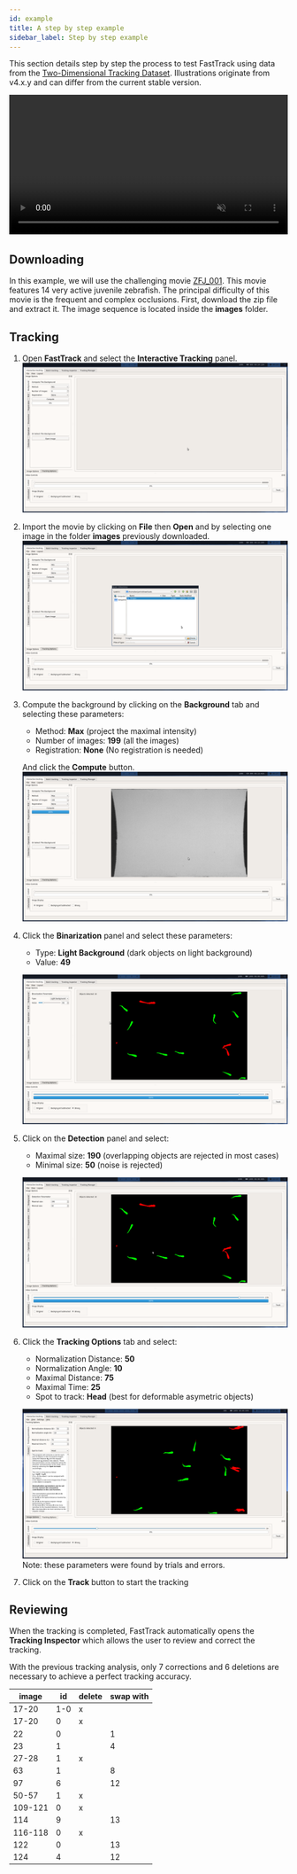 ```yaml
---
id: example
title: A step by step example
sidebar_label: Step by step example
---
```


This section details step by step the process to test FastTrack using data from the [Two-Dimensional Tracking Dataset](http://data.ljp.upmc.fr/datasets/TD2/). Illustrations originate from v4.x.y and can differ from the current stable version.

 <video width="100%" muted autoplay controls loop>
  <source src="/UserManual/docs/assets/example_vid.webm" type="video/webm">
Your browser does not support the video tag.
</video> 

## Downloading
In this example, we will use the challenging movie [ZFJ_001](http://data.ljp.upmc.fr/datasets/TD2/datasets/ZFJ_001/ZFJ_001.zip).
This movie features 14 very active juvenile zebrafish. The principal difficulty of this movie is the frequent and complex occlusions.
First, download the zip file and extract it. The image sequence is located inside the **images** folder.

## Tracking

1. Open **FastTrack** and select the **Interactive Tracking** panel. ![alt text](assets/example_0.png)
2. Import the movie by clicking on **File** then **Open** and by selecting one image in the folder **images** previously downloaded. ![alt text](assets/example_1.png)
3. Compute the background by clicking on the **Background** tab and selecting these parameters:
   * Method: **Max** (project the maximal intensity)
   * Number of images: **199** (all the images)
   * Registration: **None** (No registration is needed)
   
   And click the **Compute** button.![alt text](assets/example_2.png)
  4. Click the **Binarization** panel and select these parameters:
     * Type: **Light Background** (dark objects on light background)
     * Value: **49**
     
     ![alt text](assets/example_3.png)
  
 5. Click on the **Detection** panel and select:
    * Maximal size: **190** (overlapping objects are rejected in most cases)
    * Minimal size: **50** (noise is rejected)
    
    ![alt text](assets/example_4.png)
 6. Click the **Tracking Options** tab and select:
    * Normalization Distance: **50**
    * Normalization Angle: **10**
    * Maximal Distance: **75**
    * Maximal Time: **25**
    * Spot to track: **Head** (best for deformable asymetric objects)
    
    ![alt text](assets/example_5.png)
   Note: these parameters were found by trials and errors.
7. Click on the **Track** button to start the tracking

## Reviewing

When the tracking is completed, FastTrack automatically opens the **Tracking Inspector** which allows the user to review and correct the tracking.

With the previous tracking analysis, only 7 corrections and 6 deletions are necessary to achieve a perfect tracking accuracy.

| image    | id    | delete    | swap with    |
| --- | --- | --- | --- |
| 17-20    | 1-0    | x    |     |
| 17-20    | 0    | x    |     |
| 22   | 0    |     | 1    |
| 23   | 1    |     | 4    |
| 27-28    | 1    | x    |     |
| 63    | 1    |     | 8    |
| 97    | 6    |     | 12    |
| 50-57    | 1    | x    |     |
| 109-121    | 0    | x    |     |
| 114    | 9    |     | 13    |
| 116-118    | 0    | x    |     |
| 122    | 0    |     | 13    |
| 124    | 4    |     | 12    |
